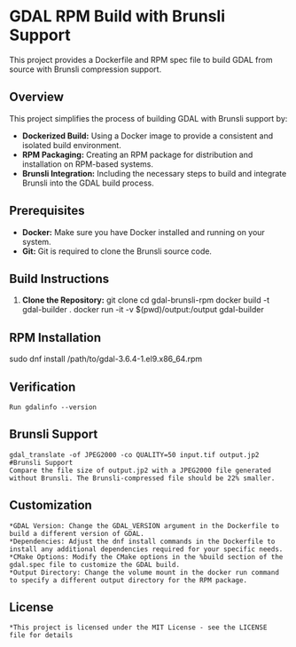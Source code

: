 # GDAL RPM Build with Brunsli Support

This project provides a Dockerfile and RPM spec file to build GDAL from source with Brunsli compression support.

## Overview

This project simplifies the process of building GDAL with Brunsli support by:

* **Dockerized Build:** Using a Docker image to provide a consistent and isolated build environment.
* **RPM Packaging:**  Creating an RPM package for distribution and installation on RPM-based systems.
* **Brunsli Integration:**  Including the necessary steps to build and integrate Brunsli into the GDAL build process.

## Prerequisites

* **Docker:** Make sure you have Docker installed and running on your system.
* **Git:**  Git is required to clone the Brunsli source code.

## Build Instructions

1. **Clone the Repository:**
   git clone 
   cd gdal-brunsli-rpm
   docker build -t gdal-builder .
   docker run -it -v $(pwd)/output:/output gdal-builder
   
 ## RPM Installation
   sudo dnf install /path/to/gdal-3.6.4-1.el9.x86_64.rpm
   
## Verification
    Run gdalinfo --version
## Brunsli Support
    gdal_translate -of JPEG2000 -co QUALITY=50 input.tif output.jp2 #Brunsli Support
    Compare the file size of output.jp2 with a JPEG2000 file generated without Brunsli. The Brunsli-compressed file should be 22% smaller.

## Customization
    *GDAL Version: Change the GDAL_VERSION argument in the Dockerfile to build a different version of GDAL.
    *Dependencies: Adjust the dnf install commands in the Dockerfile to install any additional dependencies required for your specific needs.
    *CMake Options: Modify the CMake options in the %build section of the gdal.spec file to customize the GDAL build.
    *Output Directory: Change the volume mount in the docker run command to specify a different output directory for the RPM package.

## License
    *This project is licensed under the MIT License - see the LICENSE  file for details
